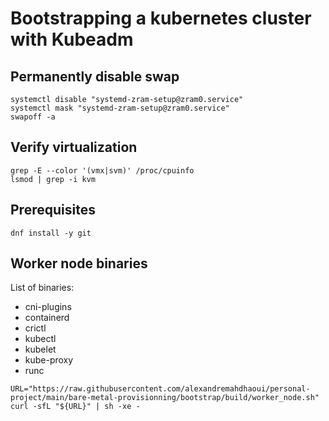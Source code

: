 # Bootstrapping a kubernetes cluster with Kubeadm


## Permanently disable swap

```shell
systemctl disable "systemd-zram-setup@zram0.service"
systemctl mask "systemd-zram-setup@zram0.service"
swapoff -a
```

## Verify virtualization

```shell
grep -E --color '(vmx|svm)' /proc/cpuinfo
lsmod | grep -i kvm
```

## Prerequisites

```shell
dnf install -y git
```

## Worker node binaries

List of binaries:
- cni-plugins
- containerd
- crictl
- kubectl
- kubelet
- kube-proxy
- runc

```shell
URL="https://raw.githubusercontent.com/alexandremahdhaoui/personal-project/main/bare-metal-provisionning/bootstrap/build/worker_node.sh"
curl -sfL "${URL}" | sh -xe -
```